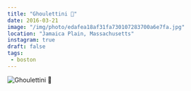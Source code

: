 ```yaml
---
title: "Ghoulettini 👻"
date: 2016-03-21
image: "/img/photo/edafea18af31fa730107283700a6e7fa.jpg"
location: "Jamaica Plain, Massachusetts"
instagram: true
draft: false
tags:
 - boston
---
```


![Ghoulettini 👻](/img/photo/edafea18af31fa730107283700a6e7fa.jpg)
